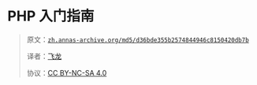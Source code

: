 # PHP 入门指南

> 原文：[`zh.annas-archive.org/md5/d36bde355b2574844946c8150420db7b`](https://zh.annas-archive.org/md5/d36bde355b2574844946c8150420db7b)
> 
> 译者：[飞龙](https://github.com/wizardforcel)
> 
> 协议：[CC BY-NC-SA 4.0](http://creativecommons.org/licenses/by-nc-sa/4.0/)